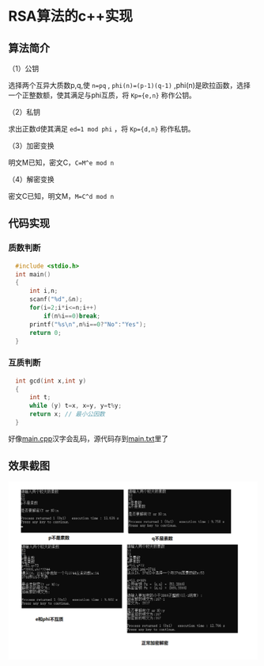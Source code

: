 # RSA算法的c++实现

## 算法简介

（1）公钥

选择两个互异大质数p,q,使 `n=pq` , `phi(n)=(p-1)(q-1)` ,phi(n)是欧拉函数，选择一个正整数额，使其满足与phi互质，将 `Kp={e,n}` 称作公钥。

（2）私钥

求出正数d使其满足 `ed=1 mod phi` ，将 `Kp={d,n}` 称作私钥。

（3）加密变换

明文M已知，密文C，`C=M^e mod n`

（4）解密变换

密文C已知，明文M，`M=C^d mod n`

## 代码实现

### 质数判断

```c
  #include <stdio.h>
  int main()
  {
      int i,n;
      scanf("%d",&n);
      for(i=2;i*i<=n;i++)
          if(n%i==0)break;
      printf("%s\n",n%i==0?"No":"Yes");
      return 0;
  }
```

### 互质判断

```c
  int gcd(int x,int y)
  {
      int t;
      while (y) t=x, x=y, y=t%y;
      return x; // 最小公因数
  }
```

好像[main.cpp](main.cpp)汉字会乱码，源代码存到[main.txt](main.txt)里了

## 效果截图

![RSA](img/RSA.png)